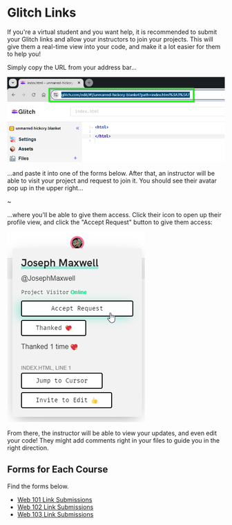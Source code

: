 # Glitch Links
If you're a virtual student and you want help, it is recommended to submit your Glitch links and allow your instructors to join your projects. This will give them a real-time view into your code, and make it a lot easier for them to help you!

Simply copy the URL from your address bar...

![](Assets/GlitchLinkUrlBar.png)

...and paste it into one of the forms below. After that, an instructor will be able to visit your project and request to join it. You should see their avatar pop up in the upper right...

~[](Assets/GlitchInstructorAvatar.png)

...where you'll be able to give them access. Click their icon to open up their profile view, and click the "Accept Request" button to give them access:

![](Assets/GlitchAcceptRequest.png)

From there, the instructor will be able to view your updates, and even edit your code! They might add comments right in your files to guide you in the right direction.

## Forms for Each Course
Find the forms below.

- [Web 101 Link Submissions](https://forms.office.com/r/3dgkudTTGf)
- [Web 102 Link Submissions](https://forms.office.com/r/kwc3SK1XZS)
- [Web 103 Link Submissions](https://forms.office.com/r/Ygh1kVpEiw)

